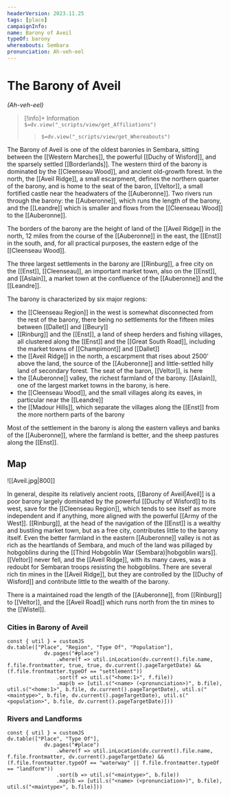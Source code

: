 ```yaml
---
headerVersion: 2023.11.25
tags: [place]
campaignInfo:
name: Barony of Aveil
typeOf: barony
whereabouts: Sembara
pronunciation: Ah-veh-eel
---
```

# The Barony of Aveil
*(Ah-veh-eel)*
>[!info]+ Information  
> `$=dv.view("_scripts/view/get_Affiliations")`  
>> `$=dv.view("_scripts/view/get_Whereabouts")`

The Barony of Aveil is one of the oldest baronies in Sembara, sitting between the [[Western Marches]], the powerful [[Duchy of Wisford]], and the sparsely settled [[Borderlands]]. The western third of the barony is dominated by the [[Cleenseau Wood]], and ancient old-growth forest. In the north, the [[Aveil Ridge]], a small escarpment, defines the northern quarter of the barony, and is home to the seat of the baron, [[Veltor]], a small fortified castle near the headwaters of the [[Auberonne]]. Two rivers run through the barony: the [[Auberonne]], which runs the length of the barony, and the [[Leandre]] which is smaller and flows from the [[Cleenseau Wood]] to the [[Auberonne]]. 

The borders of the barony are the height of land of the [[Aveil Ridge]] in the north, 12 miles from the course of the [[Auberonne]] in the east, the [[Enst]] in the south, and, for all practical purposes, the eastern edge of the [[Cleenseau Wood]].

The three largest settlements in the barony are [[Rinburg]], a free city on the [[Enst]], [[Cleenseau]], an important market town, also on the [[Enst]], and [[Aslain]], a market town at the confluence of the [[Auberonne]] and the [[Leandre]]. 

The barony is characterized by six major regions:

* the [[Cleenseau Region]] in the west is somewhat disconnected from the rest of the barony, there being no settlements for the fifteen miles between [[Dallet]] and [[Beury]]
* [[Rinburg]] and the [[Enst]], a land of sheep herders and fishing villages, all clustered along the [[Enst]] and the [[Great South Road]], including the market towns of [[Champimont]] and [[Dallet]]
* the [[Aveil Ridge]] in the north, a escarpment that rises about 2500' above the land, the source of the [[Auberonne]] and little-settled hilly land of secondary forest. The seat of the baron, [[Veltor]], is here
* the [[Auberonne]] valley, the richest farmland of the barony. [[Aslain]], one of the largest market towns in the barony, is here.
* the [[Cleenseau Wood]], and the small villages along its eaves, in particular near the [[Leandre]]
* the [[Madour Hills]], which separate the villages along the [[Enst]] from the more northern parts of the barony

Most of the settlement in the barony is along the eastern valleys and banks of the [[Auberonne]], where the farmland is better, and the sheep pastures along the [[Enst]]. 

## Map

![[Aveil.jpg|800]]

In general, despite its relatively ancient roots, [[Barony of Aveil|Aveil]] is a poor barony largely dominated by the powerful [[Duchy of Wisford]] to its west, save for the [[Cleenseau Region]], which tends to see itself as more independent and if anything, more aligned with the powerful [[Army of the West]]. [[Rinburg]], at the head of the navigation of the [[Enst]] is a wealthy and bustling market town, but as a free city, contributes little to the barony itself. Even the better farmland in the eastern [[Auberonne]] valley is not as rich as the heartlands of Sembara, and much of the land was pillaged by hobgoblins during the [[Third Hobgoblin War (Sembara)|hobgoblin wars]]. [[Veltor]] never fell, and the [[Aveil Ridge]], with its many caves, was a redoubt for Sembaran troops resisting the hobgoblins. There are several rich tin mines in the [[Aveil Ridge]], but they are controlled by the [[Duchy of Wisford]] and contribute little to the wealth of the barony.

There is a maintained road the length of the [[Auberonne]], from [[Rinburg]] to [[Veltor]], and the [[Aveil Road]] which runs north from the tin mines to the [[Wistel]].

### Cities in Barony of Aveil
```dataviewjs
const { util } = customJS
dv.table(["Place", "Region", "Type Of", "Population"], 
			dv.pages("#place")
				.where(f => util.inLocation(dv.current().file.name, f.file.frontmatter, true, true, dv.current().pageTargetDate) && (f.file.frontmatter.typeOf == "settlement"))
				.sort(f => util.s("<home:1>", f.file))
				.map(b => [util.s("<name> (<pronunciation>)", b.file), util.s("<home:1>", b.file, dv.current().pageTargetDate), util.s("<maintype>", b.file, dv.current().pageTargetDate), util.s("<population>", b.file, dv.current().pageTargetDate)]))
```

### Rivers and Landforms 
```dataviewjs
const { util } = customJS
dv.table(["Place", "Type Of"], 
			dv.pages("#place")
				.where(f => util.inLocation(dv.current().file.name, f.file.frontmatter, dv.current().pageTargetDate) && (f.file.frontmatter.typeOf == "waterway" || f.file.frontmatter.typeOf == "landform"))
				.sort(b => util.s("<maintype>", b.file))
				.map(b => [util.s("<name> (<pronunciation>)", b.file), util.s("<maintype>", b.file)]))
```
